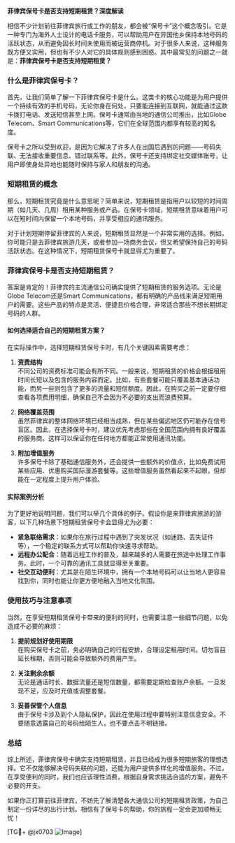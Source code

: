 **菲律宾保号卡是否支持短期租赁？深度解读**

相信不少计划前往菲律宾旅行或工作的朋友，都会被“保号卡”这个概念吸引。它是一种专门为海外人士设计的电话卡服务，可以帮助用户在异国他乡保持本地号码的活跃状态，从而避免因长时间未使用而被运营商停机。对于很多人来说，这种服务既方便又实用，但也有不少人对它的具体规则感到困惑。其中最常见的问题之一就是：**菲律宾保号卡是否支持短期租赁？**

### 什么是菲律宾保号卡？

首先，让我们简单了解一下菲律宾保号卡是什么。这类卡的核心功能是为用户提供一个持续有效的手机号码，无论你身在何处，只要能连接到互联网，就能通过这款卡拨打电话、发送短信甚至上网。保号卡通常由当地的通信公司推出，比如Globe Telecom、Smart Communications等，它们在全球范围内都享有较高的知名度。

保号卡之所以受到欢迎，是因为它解决了许多人在出国后遇到的问题——号码失联、无法接收重要信息、错过联系等。此外，保号卡还支持绑定社交媒体账号，让用户即使身处异地也能随时保持与家人和朋友的沟通。

### 短期租赁的概念

那么，短期租赁究竟是什么意思呢？简单来说，短期租赁是指用户以较短的时间周期（如几天、几周）租用某种服务或产品。在保号卡领域，短期租赁意味着用户可以在短时间内保留一个本地号码，并享受相应的通讯服务。

对于计划短期停留菲律宾的人来说，短期租赁显然是一个非常实用的选择。例如，你可能只是去菲律宾旅游几天，或者参加一场商务会议，但又希望保持自己的号码活跃状态。在这种情况下，短期租赁保号卡就显得尤为重要了。

### 菲律宾保号卡是否支持短期租赁？

答案是肯定的！菲律宾的主流通信公司确实提供了短期租赁的服务选项。无论是Globe Telecom还是Smart Communications，都有明确的产品线来满足短期用户的需要。这些产品的特点是灵活、便捷且价格合理，非常适合那些不想长期绑定号码的人群。

#### 如何选择适合自己的短期租赁方案？

在实际操作中，选择短期租赁保号卡时，有几个关键因素需要考虑：

1. **资费结构**  
   不同公司的资费标准可能会有所不同。一般来说，短期租赁的价格会根据租用时间长短以及包含的服务内容而定。比如，有些套餐可能只覆盖基本通话功能，而另一些则包含了更多的流量和短信额度。因此，在购买之前一定要仔细查看各项费用明细，确保自己不会因为不必要的支出而浪费预算。

2. **网络覆盖范围**  
 虽然菲律宾的整体网络环境已经相当成熟，但在某些偏远地区仍可能存在信号盲区。因此，在选择保号卡时，建议优先考虑那些在全国范围内拥有良好覆盖的服务商。这样可以保证你在任何地方都能正常使用通讯功能。

3. **附加增值服务**  
 许多保号卡除了基础通信服务外，还会提供一些额外的价值点，比如免费试用某些应用、优惠购买国际漫游套餐等。这些增值服务虽然看起来不起眼，但却能在一定程度上提升用户体验。

#### 实际案例分析

为了更好地说明问题，我们可以举几个具体的例子。假设你是来菲律宾旅游的游客，以下几种场景下短期租赁保号卡会显得尤为必要：

- **紧急联络需求**：如果你在旅行过程中遇到了突发状况（如迷路、丢失证件等），一个稳定的联系方式可以帮助你快速寻求帮助。
- **远程办公配合**：随着远程工作的普及，越来越多的人需要在旅途中处理工作事务。此时，一个可靠的通讯工具就显得至关重要。
- **社交互动便利**：尤其是在陌生环境中，拥有一个本地号码可以让当地人更容易找到你，同时也能让你更方便地融入当地文化氛围。

### 使用技巧与注意事项

当然，在享受短期租赁保号卡带来的便利的同时，也需要注意一些细节问题，以免造成不必要的麻烦：

1. **提前规划好使用期限**  
 在购买保号卡之前，务必明确自己的行程安排，合理设定租用时间。切勿盲目延长租期，否则可能会导致额外的费用产生。

2. **关注剩余余额**  
 无论是通话时长、数据流量还是短信数量，都需要定期检查账户余额。一旦发现不足，应及时充值或调整套餐。

3. **妥善保管个人信息**  
 由于保号卡涉及到个人隐私保护，因此在使用过程中要特别注意信息安全。不要随意透露自己的号码给陌生人，也不要点击不明链接。

### 总结

综上所述，菲律宾保号卡确实支持短期租赁，并且已经成为很多短期旅客的理想选择。它不仅能够解决号码失联的问题，还能为用户提供多样化的增值服务。不过，在享受便利的同时，我们也应该理性消费，根据自身需求挑选合适的方案，避免不必要的开支。

如果你正打算前往菲律宾，不妨先了解清楚各大通信公司的短期租赁政策，为自己制定一份详尽的出行计划。相信有了保号卡的帮助，你的旅程一定会更加顺畅无忧！

[TG💪+ @jx0703 ![Image](https://github.com/user-attachments/assets/dbca1d08-cadb-493c-b0ec-ad6f7a83f270)]